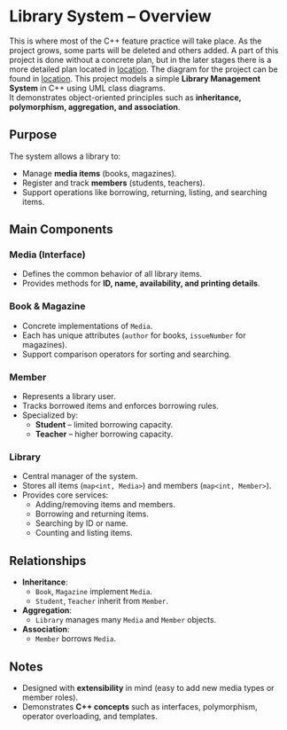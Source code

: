 # Library System – Overview

This is where most of the C++ feature practice will take place. As the project grows, some parts will be deleted and others added. A part of this project is done without a concrete plan, but in the later stages there is a more detailed plan located in [location](../../../../Additional%20stuffs/). The diagram for the project can be found in [location](./Diagram.md).
This project models a simple **Library Management System** in C++ using UML class diagrams.  
It demonstrates object-oriented principles such as **inheritance, polymorphism, aggregation, and association**.

## Purpose
The system allows a library to:
- Manage **media items** (books, magazines).
- Register and track **members** (students, teachers).
- Support operations like borrowing, returning, listing, and searching items.

## Main Components

### Media (Interface)
- Defines the common behavior of all library items.  
- Provides methods for **ID, name, availability, and printing details**.  

### Book & Magazine
- Concrete implementations of `Media`.  
- Each has unique attributes (`author` for books, `issueNumber` for magazines).  
- Support comparison operators for sorting and searching.  

### Member
- Represents a library user.  
- Tracks borrowed items and enforces borrowing rules.  
- Specialized by:
  - **Student** – limited borrowing capacity.  
  - **Teacher** – higher borrowing capacity.  

### Library
- Central manager of the system.  
- Stores all items (`map<int, Media>`) and members (`map<int, Member>`).  
- Provides core services:
  - Adding/removing items and members.  
  - Borrowing and returning items.  
  - Searching by ID or name.  
  - Counting and listing items.  

## Relationships
- **Inheritance**:  
  - `Book`, `Magazine` implement `Media`.  
  - `Student`, `Teacher` inherit from `Member`.  
- **Aggregation**:  
  - `Library` manages many `Media` and `Member` objects.  
- **Association**:  
  - `Member` borrows `Media`.  

## Notes
- Designed with **extensibility** in mind (easy to add new media types or member roles).  
- Demonstrates **C++ concepts** such as interfaces, polymorphism, operator overloading, and templates.  
